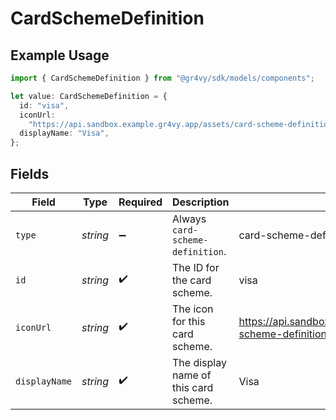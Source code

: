 # CardSchemeDefinition

## Example Usage

```typescript
import { CardSchemeDefinition } from "@gr4vy/sdk/models/components";

let value: CardSchemeDefinition = {
  id: "visa",
  iconUrl:
    "https://api.sandbox.example.gr4vy.app/assets/card-scheme-definitions/visa.svg",
  displayName: "Visa",
};
```

## Fields

| Field                                                                         | Type                                                                          | Required                                                                      | Description                                                                   | Example                                                                       |
| ----------------------------------------------------------------------------- | ----------------------------------------------------------------------------- | ----------------------------------------------------------------------------- | ----------------------------------------------------------------------------- | ----------------------------------------------------------------------------- |
| `type`                                                                        | *string*                                                                      | :heavy_minus_sign:                                                            | Always `card-scheme-definition`.                                              | card-scheme-definition                                                        |
| `id`                                                                          | *string*                                                                      | :heavy_check_mark:                                                            | The ID for the card scheme.                                                   | visa                                                                          |
| `iconUrl`                                                                     | *string*                                                                      | :heavy_check_mark:                                                            | The icon for this card scheme.                                                | https://api.sandbox.example.gr4vy.app/assets/card-scheme-definitions/visa.svg |
| `displayName`                                                                 | *string*                                                                      | :heavy_check_mark:                                                            | The display name of this card scheme.                                         | Visa                                                                          |